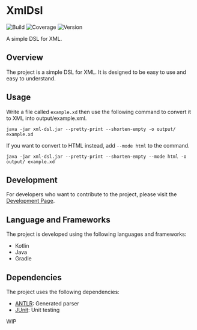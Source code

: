 # XmlDsl

![Build](https://img.shields.io/badge/build-passing-2ecc40)
![Coverage](https://img.shields.io/badge/coverage-71%25-ff851b)
![Version](https://img.shields.io/badge/version-0.1.0-0074d9)

A simple DSL for XML.

## Overview

The project is a simple DSL for XML. It is designed to be easy to use and easy to understand.

## Usage

Write a file called `example.xd` then use the following command
to convert it to XML into output/example.xml.

```shell
java -jar xml-dsl.jar --pretty-print --shorten-empty -o output/ example.xd
```

If you want to convert to HTML instead, add `--mode html` to the command.

```shell
java -jar xml-dsl.jar --pretty-print --shorten-empty --mode html -o output/ example.xd
```

## Development

For developers who want to contribute to the project, please visit the [Development Page](docs/development/en/index.md).

## Language and Frameworks

The project is developed using the following languages and frameworks:

- Kotlin
- Java
- Gradle

## Dependencies

The project uses the following dependencies:

- [ANTLR](https://www.antlr.org/): Generated parser
- [JUnit](https://junit.org/): Unit testing

WIP

